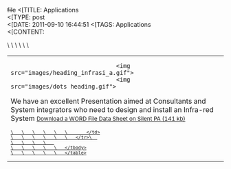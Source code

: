 ~~file~~
<[TITLE: 	Applications 	
<[TYPE: 	post	
<[DATE: 	2011-09-10 16:44:51	
<[TAGS: 	Applications	
<[CONTENT: 	

<table cellspacing="0" cellpadding="10" class="mainbody">
	\	\	\	\	\	\	<tbody><tr><td>

                                  
                                  
                                  <img src="images/heading_infrasi_a.gif">
                                  <img src="images/dots_heading.gif">
                                  
We have an excellent Presentation aimed at Consultants and System integrators who need to design and install an Infra-red System
<a href="presentation/SI%20IR%20Web%20app.htm"> 
<font size="2" class="maintext">Download a WORD File Data Sheet on Silent PA (141 kb) <a href="Silent%20PA.doc">

	\	\	\	\	\	\	    </td>
	\	\	\	\	\	\	</tr>\	
	\	\	\	\	
	\	\	\	\	\	</tbody>
	\	\	\	\	\	</table>



